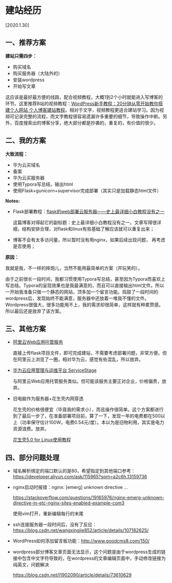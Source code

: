 # 建站经历

[2020.1.30]



## 一、推荐方案

**建站只需四步：**

- 购买域名
- 购买服务器（大陆外的）
- 安装wordpress
- 开始写文章

这应该是最好最方便的线路，配合视频教程，大概1到2个小时就能进入写博客的环节。这里推荐B站的视频教程：[WordPress新手教程：20分钟从零开始教你搭建个人网站 个人博客建站教程](https://www.bilibili.com/video/BV1Wb411h7DD?from=search&seid=7201979263972732741)。相对于文字，视频教程更适合建站学习。因为视频可记录完整的流程，而文字教程很容易遗漏许多重要的细节，导致操作中断。另外，百度搜索出的博客分享，绝大部分都是抄袭的，重复的，有价值的很少。



## 二、我的方案

**大致流程：**

- 华为云买域名
- 备案
- 华为云买服务器
- 使用Typora写总结，输出html
- 使用Flask+gunicorn+supervisor完成部署（其实只是加载静态html文件）

**Notes:**

- Flask部署教程：[flask的web部署云服务器——史上最详细小白教程没有之一](https://blog.csdn.net/qq_40831778/article/details/104639076)

  这篇博客对得起它的副标题：史上最详细小白教程没有之一。文章写得很详细，结构安排合理，对flask和linux有些基础了解应该就可以重复出来；

- 博客不会有太多访问量，所以暂时没有用nginx，如果后续出现问题， 再考虑是否使用；

**原因：**

我就是我，不一样的摔炮儿，当然不能用最简单的方案（开玩笑的）。

由于之前很长一段时间，我都习惯使用Typora写总结，甚至因为Typora而喜欢上写总结。Typora的呈现效果也是我最满意的，而且可以直接输出html文件。所以一开始我准备只做一个静态的网站，顶多加一个留言功能。捣鼓了一段时间的wordpress后，发现始终不能满意，服务器中还放着一堆我不懂的文件。Wordpress很强大，很多功能用不上，我的需求却很简单，这样就有种累赘感。所以最后还是放弃了该方案。



## 三、其他方案

- [阿里云Web应用托管服务](https://www.aliyun.com/product/webx?spm=5176.10695662.8115314850.1.71093745So5u1F) 

  直接上传flask项目文件，即可完成建站，不需要考虑部署问题，非常方便。但在阿里云上浏览了一圈，相对华为云，感觉有些混乱，所以放弃。

- [华为云应用管理与运维平台 ServiceStage](https://support.huaweicloud.com/bestpractice-servicestage/servicestage_bestpractice_0117.html)

  与阿里云Web应用托管服务类似。但可能该服务主要正对企业，价格偏贵，放弃。

- 旧电脑作为服务器+花生壳内网穿透

  花生壳的价格很便宜（毕竟我的需求小），而且操作很简单。这个方案都进行到了最后一步了，在准备部署项目前，算了一下，发现一年的电费都在500以上（功率保守估计100W，电费0.54元/度）。本以为是旧物利用，其实是电力资源浪费。放弃。

  [花生壳5.0 for Linux使用教程](https://service.oray.com/question/11630.html)



## 四、部分问题处理

- 域名解析绑定的端口默认的是80，希望指定到其他端口参考：https://developer.aliyun.com/ask/115965?spm=a2c6h.13159736

- nginx启动时报错：nginx: [emerg] unknown directive ...

  https://stackoverflow.com/questions/19165976/nginx-emerg-unknown-directive-in-etc-nginx-sites-enabled-example-com3

  使用vim打开，重新编辑每行的末尾

- ssh连接服务器一段时间后，没有了反应： https://blog.csdn.net/wangxingjie852/article/details/107182625/

- WordPress如何添加留言板功能：http://www.goodcms8.com/150/

- wordpress部分博客文章页面无法显示，这个问题是由于wordpress生成的链接中包含中文字符导致的，在wordpress的文章编辑页面中，手动修改链接为纯英文，问题解决

  https://blog.csdn.net/l1902090/article/details/73610629